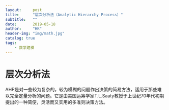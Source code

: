 ```yaml
---
layout:     post
title:      "层次分析法（Analytic Hierarchy Process）"
subtitle:   ""
date:       2019-05-18
author:     "HK"
header-img: "img/math.jpg"
catalog: true
tags:
    - 数学建模
---
```


# 层次分析法

AHP是对一些较为复杂的，较为模糊的问题作出决策的简易方法，适用于那些难以完全定量分析的问题。它是由美国运筹学家T.L.Saaty教授于上世纪70年代初期提出的一种简便，灵活而又实用的多准则决策方法。

